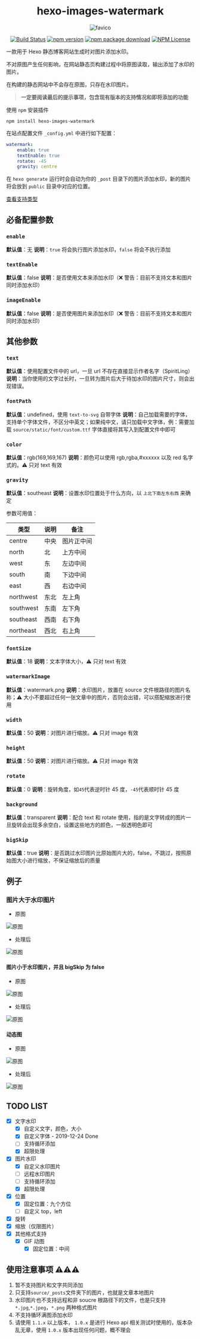 <div align="center">

# hexo-images-watermark

![favico](./public/images/android-chrome-192x192.png)

[![Build Status](https://travis-ci.com/SpiritLingPub/hexo-images-watermark.svg?branch=master)](https://travis-ci.com/SpiritLingPub/hexo-images-watermark) [![npm version](https://img.shields.io/npm/v/hexo-images-watermark?label=npm%20version)](https://www.npmjs.com/package/hexo-images-watermark) [![npm package download](https://img.shields.io/npm/dm/hexo-images-watermark?label=npm%20downloads)](https://www.npmjs.com/package/hexo-images-watermark) [![NPM License](https://img.shields.io/npm/l/hexo-images-watermark)](https://spdx.org/licenses/GPL-3.0-only.html)

</div>

一款用于 Hexo 静态博客网站生成时对图片添加水印。

不对原图产生任何影响，在网站静态页构建过程中将原图读取，输出添加了水印的图片。

在构建的静态网站中不会存在原图，只存在水印图片。

> **一定要阅读最后的提示事项，包含现有版本的支持情况和即将添加的功能**

使用 `npm` 安装插件

```shell
npm install hexo-images-watermark
```

在站点配置文件 `_config.yml` 中进行如下配置：

```yml
watermark:
    enable: true
    textEnable: true
    rotate: -45
    gravity: centre
```

在 `hexo generate` 运行时会自动为你的 `_post` 目录下的图片添加水印，新的图片将会放到 `public` 目录中对应的位置。

[查看支持类型](#todo-list)

## 必备配置参数

### `enable`

**默认值**：无
**说明**：`true` 将会执行图片添加水印，`false` 将会不执行添加

### `textEnable`

**默认值**：false
**说明**：是否使用文本来添加水印（❌ 警告：目前不支持文本和图片同时添加水印）

### `imageEnable`

**默认值**：false
**说明**：是否使用图片来添加水印（❌ 警告：目前不支持文本和图片同时添加水印）

## 其他参数

### `text`

**默认值**：使用配置文件中的 url，一旦 url 不存在直接显示作者名字（SpiritLing）
**说明**：当你使用的文字过长时，一旦转为图片后大于待加水印的图片尺寸，则会出现错误。

### `fontPath`

**默认值**：undefined，使用 `text-to-svg` 自带字体
**说明**：自己加载需要的字体，支持单个字体文件，不区分中英文；如果纯中文，请只加载中文字体，例：需要加载 `source/static/font/custom.ttf` 字体直接将其写入到配置文件中即可

### `color`

**默认值**：rgb(169,169,167)
**说明**：颜色可以使用 rgb,rgba,#xxxxxx 以及 red 名字式的。⚠️ 只对 text 有效

### `gravity`

**默认值**：southeast
**说明**：设置水印位置处于什么方向，以 `上北下南左东右西` 来确定

参数可用值：

| 类型      | 说明 | 备注       |
| --------- | ---- | ---------- |
| centre    | 中央 | 图片正中间 |
| north     | 北   | 上方中间   |
| west      | 东   | 左边中间   |
| south     | 南   | 下边中间   |
| east      | 西   | 右边中间   |
| northwest | 东北 | 左上角     |
| southwest | 东南 | 左下角     |
| southeast | 西南 | 右下角     |
| northeast | 西北 | 右上角     |

### `fontSize`

**默认值**：18
**说明**：文本字体大小，⚠️ 只对 text 有效

### `watermarkImage`

**默认值**：watermark.png
**说明**：水印图片，放置在 source 文件根路径的图片名称；⚠️ 大小不要超过任何一张文章中的图片，否则会出错，可以搭配缩放进行使用

### `width`

**默认值**：50
**说明**：对图片进行缩放。⚠️ 只对 image 有效

### `height`

**默认值**：50
**说明**：对图片进行缩放。⚠️ 只对 image 有效

### `rotate`

**默认值**：0
**说明**：旋转角度，如`45`代表逆时针 45 度，`-45`代表顺时针 45 度

### `background`

**默认值**：transparent
**说明**：配合 text 和 rotate 使用，指的是文字转成的图片一旦旋转会出现多余空白，设置这些地方的颜色，一般透明色即可

### `bigSkip`

**默认值**：true
**说明**：是否跳过水印图片比原始图片大的，false，不跳过，按照原始图大小进行缩放，不保证缩放后的质量

## 例子

### 图片大于水印图片

-   原图

![原图](./public/images/normal.png)

-   处理后

![原图](./public/images/normal_.png)

#### 图片小于水印图片，并且 bigSkip 为 false

-   原图

![原图](./public/images/small.jpg)

-   处理后

![原图](./public/images/small_.jpg)

#### 动态图

-   原图

![原图](./public/images/dynamic.gif)

-   处理后

![原图](./public/images/dynamic_.gif)

## TODO LIST

-   [x] 文字水印
    -   [x] 自定义文字，颜色，大小
    -   [x] 自定义字体 - 2019-12-24 Done
    -   [ ] 支持循环添加
    -   [x] 超限处理
-   [x] 图片水印
    -   [x] 自定义水印图片
    -   [ ] 远程水印图片
    -   [ ] 支持循环添加
    -   [x] 超限处理
-   [x] 位置
    -   [x] 固定位置：九个方位
    -   [ ] 自定义 top，left
-   [x] 旋转
-   [x] 缩放（仅限图片）
-   [x] 其他格式支持
    -   [x] GIF 动图
        -   [x] 固定位置：中间

## 使用注意事项 ⚠️⚠️⚠️

1. 暂不支持图片和文字共同添加
2. 只支持`source/_posts`文件夹下的图片，也就是文章本地图片
3. 水印图片也不支持远程和非 soucre 根路径下的文件，也是只支持 `*.jpg`,`*.jpeg`，`*.png` 两种格式图片
4. 不支持循环满图添加水印
5. 请使用 `1.1.x` 以上版本， `1.0.x` 是进行 Hexo api 相关测试时使用的，版本杂乱无章，使用 `1.0.x` 版本出现任何问题，概不理会
